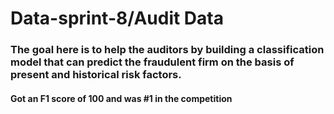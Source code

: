 # Data-sprint-8/Audit Data

### The goal here is to help the auditors by building a classification model that can predict the fraudulent firm on the basis of present and historical risk factors.

#### Got an F1 score of 100 and was #1 in the competition
